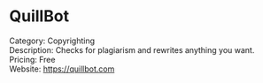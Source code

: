 # QuillBot

Category: Copyrighting  
Description: Checks for plagiarism and rewrites anything you want.  
Pricing: Free  
Website: https://quillbot.com
